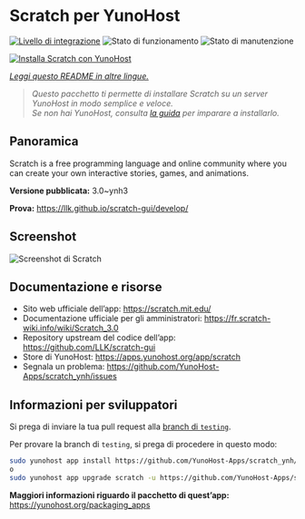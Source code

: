 <!--
N.B.: Questo README è stato automaticamente generato da <https://github.com/YunoHost/apps/tree/master/tools/readme_generator>
NON DEVE essere modificato manualmente.
-->

# Scratch per YunoHost

[![Livello di integrazione](https://dash.yunohost.org/integration/scratch.svg)](https://dash.yunohost.org/appci/app/scratch) ![Stato di funzionamento](https://ci-apps.yunohost.org/ci/badges/scratch.status.svg) ![Stato di manutenzione](https://ci-apps.yunohost.org/ci/badges/scratch.maintain.svg)

[![Installa Scratch con YunoHost](https://install-app.yunohost.org/install-with-yunohost.svg)](https://install-app.yunohost.org/?app=scratch)

*[Leggi questo README in altre lingue.](./ALL_README.md)*

> *Questo pacchetto ti permette di installare Scratch su un server YunoHost in modo semplice e veloce.*  
> *Se non hai YunoHost, consulta [la guida](https://yunohost.org/install) per imparare a installarlo.*

## Panoramica

Scratch is a free programming language and online community where you can create your own interactive stories, games, and animations.

**Versione pubblicata:** 3.0~ynh3

**Prova:** <https://llk.github.io/scratch-gui/develop/>

## Screenshot

![Screenshot di Scratch](./doc/screenshots/800px-Scratch_3.0_Éditeur.png)

## Documentazione e risorse

- Sito web ufficiale dell’app: <https://scratch.mit.edu/>
- Documentazione ufficiale per gli amministratori: <https://fr.scratch-wiki.info/wiki/Scratch_3.0>
- Repository upstream del codice dell’app: <https://github.com/LLK/scratch-gui>
- Store di YunoHost: <https://apps.yunohost.org/app/scratch>
- Segnala un problema: <https://github.com/YunoHost-Apps/scratch_ynh/issues>

## Informazioni per sviluppatori

Si prega di inviare la tua pull request alla [branch di `testing`](https://github.com/YunoHost-Apps/scratch_ynh/tree/testing).

Per provare la branch di `testing`, si prega di procedere in questo modo:

```bash
sudo yunohost app install https://github.com/YunoHost-Apps/scratch_ynh/tree/testing --debug
o
sudo yunohost app upgrade scratch -u https://github.com/YunoHost-Apps/scratch_ynh/tree/testing --debug
```

**Maggiori informazioni riguardo il pacchetto di quest’app:** <https://yunohost.org/packaging_apps>
